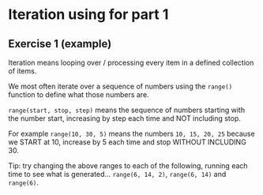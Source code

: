 # Iteration using for part 1
## Exercise 1 (example)

Iteration means looping over / processing every item in a defined collection of items.

We most often iterate over a sequence of numbers using the `range()` function to define what those numbers are.

`range(start, stop, step)` means the sequence of numbers starting with the number start, increasing by step each time and NOT including stop.

For example `range(10, 30, 5)` means the numbers `10, 15, 20, 25` because we START at 10, increase by 5 each time and stop WITHOUT INCLUDING 30.

Tip: try changing the above ranges to each of the following, running each time to see what is generated... `range(6, 14, 2)`, `range(6, 14)` and `range(6)`.